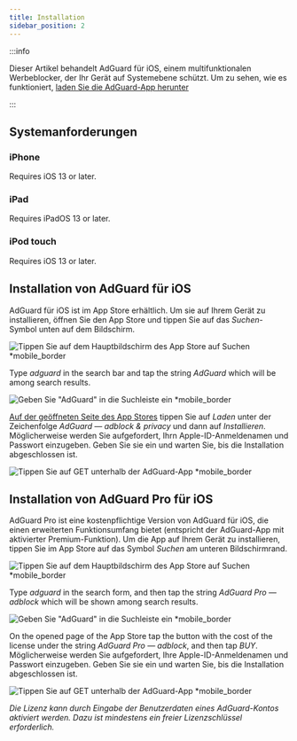 ```yaml
---
title: Installation
sidebar_position: 2
---
```


:::info

Dieser Artikel behandelt AdGuard für iOS, einem multifunktionalen Werbeblocker, der Ihr Gerät auf Systemebene schützt. Um zu sehen, wie es funktioniert, [laden Sie die AdGuard-App herunter](https://agrd.io/download-kb-adblock)

:::

## Systemanforderungen

### iPhone

Requires iOS 13 or later.

### iPad

Requires iPadOS 13 or later.

### iPod touch

Requires iOS 13 or later.

## Installation von AdGuard für iOS

AdGuard für iOS ist im App Store erhältlich. Um sie auf Ihrem Gerät zu installieren, öffnen Sie den App Store und tippen Sie auf das *Suchen*-Symbol unten auf dem Bildschirm.

![Tippen Sie auf dem Hauptbildschirm des App Store auf Suchen *mobile_border](https://cdn.adtidy.org/public/Adguard/kb/installation/iOS/en/1.png)

Type *adguard* in the search bar and tap the string *AdGuard* which will be among search results.

![Geben Sie "AdGuard" in die Suchleiste ein *mobile_border](https://cdn.adtidy.org/public/Adguard/kb/installation/iOS/en/2.png)

[Auf der geöffneten Seite des App Stores](https://adguard.com/download.html?auto=1) tippen Sie auf *Laden* unter der Zeichenfolge *AdGuard — adblock & privacy* und dann auf *Installieren*. Möglicherweise werden Sie aufgefordert, Ihrn Apple-ID-Anmeldenamen und Passwort einzugeben. Geben Sie sie ein und warten Sie, bis die Installation abgeschlossen ist.

![Tippen Sie auf GET unterhalb der AdGuard-App *mobile_border](https://cdn.adtidy.org/public/Adguard/kb/installation/iOS/en/3.png)

## Installation von AdGuard Pro für iOS

AdGuard Pro ist eine kostenpflichtige Version von AdGuard für iOS, die einen erweiterten Funktionsumfang bietet (entspricht der AdGuard-App mit aktivierter Premium-Funktion). Um die App auf Ihrem Gerät zu installieren, tippen Sie im App Store auf das Symbol *Suchen* am unteren Bildschirmrand.

![Tippen Sie auf dem Hauptbildschirm des App Store auf Suchen *mobile_border](https://cdn.adtidy.org/public/Adguard/kb/installation/iOS/en/1.png)

Type *adguard* in the search form, and then tap the string *AdGuard Pro — adblock* which will be shown among search results.

![Geben Sie "AdGuard" in die Suchleiste ein *mobile_border](https://cdn.adtidy.org/public/Adguard/kb/installation/iOS/en/2.png)

On the opened page of the App Store tap the button with the cost of the license under the string *AdGuard Pro — adblock*, and then tap *BUY*. Möglicherweise werden Sie aufgefordert, Ihre Apple-ID-Anmeldenamen und Passwort einzugeben. Geben Sie sie ein und warten Sie, bis die Installation abgeschlossen ist.

![Tippen Sie auf GET unterhalb der AdGuard-App *mobile_border](https://cdn.adtidy.org/public/Adguard/kb/installation/iOS/en/3.png)

*Die Lizenz kann durch Eingabe der Benutzerdaten eines AdGuard-Kontos aktiviert werden. Dazu ist mindestens ein freier Lizenzschlüssel erforderlich.*
